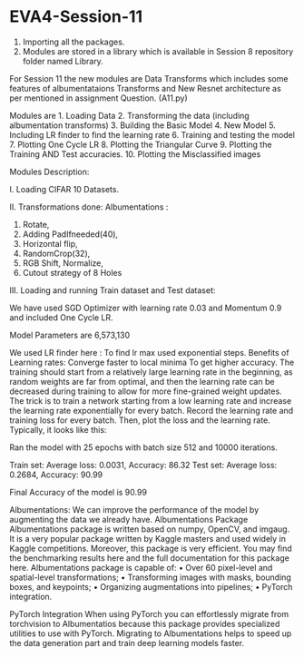 # EVA4-Session-11

1.	Importing all the packages.
2.	Modules are stored in a library which is available in Session 8 repository folder named Library.

For Session 11 the new modules are Data Transforms which includes some features of albumentataions Transforms and New Resnet architecture as per mentioned in assignment Question. (A11.py)

Modules are 1. Loading Data 2. Transforming the data (including albumentation transforms) 3. Building the Basic Model 4. New Model 5. Including LR finder to find the learning rate 6. Training and testing the model 7. Plotting One Cycle LR 8. Plotting the Triangular Curve 9. Plotting the Training AND Test accuracies. 10. Plotting the Misclassified images 

Modules Description:

I.	Loading CIFAR 10 Datasets.

II.	Transformations done: Albumentations : 

1.	Rotate, 
2.	Adding PadIfneeded(40), 
3.	Horizontal flip, 
4.	RandomCrop(32), 
5.	RGB Shift, Normalize, 
6.	Cutout strategy of 8 Holes

III.	Loading and running Train dataset and Test dataset:


We have used SGD Optimizer with learning rate 0.03 and Momentum 0.9 and included One Cycle LR.

Model Parameters are 6,573,130

We used LR finder here : To find lr max used exponential steps.
Benefits of Learning rates:
Converge faster to local minima
To get higher accuracy. The training should start from a relatively large learning rate in the beginning, as random weights are far from optimal, and then the learning rate can be decreased during training to allow for more fine-grained weight updates. The trick is to train a network starting from a low learning rate and increase the learning rate exponentially for every batch. Record the learning rate and training loss for every batch. Then, plot the loss and the learning rate. Typically, it looks like this:

Ran the model with 25 epochs with batch size 512 and 10000 iterations.

Train set: Average loss: 0.0031, Accuracy: 86.32
Test set: Average loss: 0.2684, Accuracy: 90.99

Final Accuracy of the model is 90.99

Albumentations:
We can improve the performance of the model by augmenting the data we already have.
Albumentations Package
Albumentations package is written based on numpy, OpenCV, and imgaug. It is a very popular package written by Kaggle masters and used widely in Kaggle competitions. Moreover, this package is very efficient. You may find the benchmarking results here and the full documentation for this package here. Albumentations package is capable of: • Over 60 pixel-level and spatial-level transformations; • Transforming images with masks, bounding boxes, and keypoints; • Organizing augmentations into pipelines; • PyTorch integration.

PyTorch Integration
When using PyTorch you can effortlessly migrate from torchvision to Albumentatios because this package provides specialized utilities to use with PyTorch. Migrating to Albumentations helps to speed up the data generation part and train deep learning models faster.
